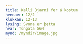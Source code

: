 ```yaml
---
title: Kalli Bjarni fer á kostum
hvenaer: 12/2
klukkan: 12-13
lysing: Svona er þetta
hvar: Túngata 564
mynd: /myndir/image.jpg
---
```


